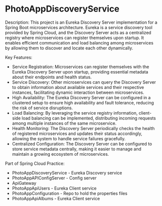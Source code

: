 # PhotoAppDiscoveryService
Description:
This project is an Eureka Discovery Server implementation for a Spring Boot microservices architecture. Eureka is a service discovery tool provided by Spring Cloud, and the Discovery Server acts as a centralized registry where microservices can register themselves upon startup. It enables efficient communication and load balancing among microservices by allowing them to discover and locate each other dynamically.

Key Features:
* Service Registration: Microservices can register themselves with the Eureka Discovery Server upon startup, providing essential metadata about their endpoints and health status.
* Service Discovery: Other microservices can query the Discovery Server to obtain information about available services and their respective instances, facilitating dynamic interaction between microservices.
* High Availability: The Eureka Discovery Server can be configured in a clustered setup to ensure high availability and fault tolerance, reducing the risk of service disruptions.
* Load Balancing: By leveraging the service registry information, client-side load balancing can be implemented, distributing incoming requests among multiple instances of the same microservice.
* Health Monitoring: The Discovery Server periodically checks the health of registered microservices and updates their status accordingly, allowing the system to handle service failures gracefully.
* Centralized Configuration: The Discovery Server can be configured to store service metadata centrally, making it easier to manage and maintain a growing ecosystem of microservices.

Part of Spring Cloud Practice:
* PhotoAppDiscoveryService - Eureka Discovery service
* PhotoAppAPIConfigServer - Config server
* ApiGateway
* PhotoAppApiUsers - Eureka Client service
* PhotoAppConfiguration - Repo to hold the properties files
* PhotoAppApiAlbums - Eureka Client service
